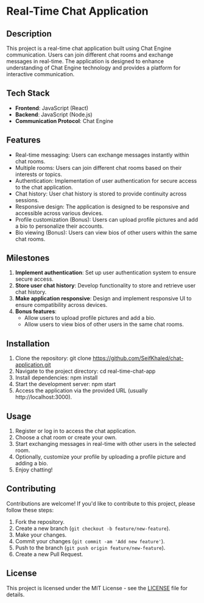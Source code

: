 # Real-Time Chat Application

## Description
This project is a real-time chat application built using Chat Engine communication. Users can join different chat rooms and exchange messages in real-time. The application is designed to enhance understanding of Chat Engine technology and provides a platform for interactive communication.

## Tech Stack
- **Frontend**: JavaScript (React)
- **Backend**: JavaScript (Node.js)
- **Communication Protocol**: Chat Engine

## Features
- Real-time messaging: Users can exchange messages instantly within chat rooms.
- Multiple rooms: Users can join different chat rooms based on their interests or topics.
- Authentication: Implementation of user authentication for secure access to the chat application.
- Chat history: User chat history is stored to provide continuity across sessions.
- Responsive design: The application is designed to be responsive and accessible across various devices.
- Profile customization (Bonus): Users can upload profile pictures and add a bio to personalize their accounts.
- Bio viewing (Bonus): Users can view bios of other users within the same chat rooms.

## Milestones
1. **Implement authentication**: Set up user authentication system to ensure secure access.
2. **Store user chat history**: Develop functionality to store and retrieve user chat history.
3. **Make application responsive**: Design and implement responsive UI to ensure compatibility across devices.
4. **Bonus features**:
   - Allow users to upload profile pictures and add a bio.
   - Allow users to view bios of other users in the same chat rooms.

## Installation
1. Clone the repository:
git clone https://github.com/SeifKhaled/chat-application.git
2. Navigate to the project directory:
cd real-time-chat-app
3. Install dependencies:
npm install
4. Start the development server:
npm start
5. Access the application via the provided URL (usually http://localhost:3000).

## Usage
1. Register or log in to access the chat application.
2. Choose a chat room or create your own.
3. Start exchanging messages in real-time with other users in the selected room.
4. Optionally, customize your profile by uploading a profile picture and adding a bio.
5. Enjoy chatting!

## Contributing
Contributions are welcome! If you'd like to contribute to this project, please follow these steps:
1. Fork the repository.
2. Create a new branch (`git checkout -b feature/new-feature`).
3. Make your changes.
4. Commit your changes (`git commit -am 'Add new feature'`).
5. Push to the branch (`git push origin feature/new-feature`).
6. Create a new Pull Request.

## License
This project is licensed under the MIT License - see the [LICENSE](LICENSE) file for details.
